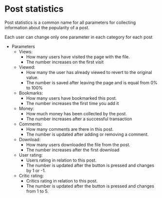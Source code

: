 # Post statistics

Post statistics is a common name for all parameters for collecting information about the popularity of a post.

Each user can change only one parameter in each category for each post

- Parameters
	- Views:
		+ How many users have visited the page with the file. 
		+ The number increases on the first visit
	- Viewed:
		+ How many the user has already viewed to revert to the original value. 
		+ The number is saved after leaving the page and is equal from 0% to 100%
	- Bookmarks:
		+ How many users have bookmarked this post. 
		+ The number increases the first time you add it
	- Money:
		+ How much money has been collected by the post. 
		+ The number increases after a successful transaction
	- Comments:
		+ How many comments are there in this post. 
		+ The number is updated after adding or removing a comment.
	- Download:
		+ How many users downloaded the file from the post. 
		+ The number increases after the first download
	- User rating:
		+ Users rating in relation to this post.
		+ The number is updated after the button is pressed and changes by 1 or -1.
	- Critic rating:
		+ Critics rating in relation to this post.
		+ The number is updated after the button is pressed and changes from 1 to 5.


 



